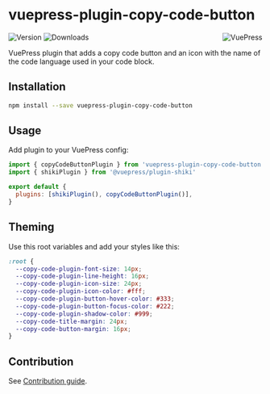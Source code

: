 # vuepress-plugin-copy-code-button

<img src="https://avatars.githubusercontent.com/u/48539483?s=100" align="right" alt="VuePress" />

![Version](https://img.shields.io/npm/v/vuepress-plugin-copy-code-button.svg)
![Downloads](https://img.shields.io/npm/dm/vuepress-plugin-copy-code-button.svg)

VuePress plugin that adds a copy code button and an icon with the name of the code language used in your code block.

## Installation

```sh
npm install --save vuepress-plugin-copy-code-button
```

## Usage

Add plugin to your VuePress config:

```js
import { copyCodeButtonPlugin } from 'vuepress-plugin-copy-code-button'
import { shikiPlugin } from '@vuepress/plugin-shiki'

export default {
  plugins: [shikiPlugin(), copyCodeButtonPlugin()],
}
```

## Theming

Use this root variables and add your styles like this:

```css
:root {
  --copy-code-plugin-font-size: 14px;
  --copy-code-plugin-line-height: 16px;
  --copy-code-plugin-icon-size: 24px;
  --copy-code-plugin-icon-color: #fff;
  --copy-code-plugin-button-hover-color: #333;
  --copy-code-plugin-button-focus-color: #222;
  --copy-code-plugin-shadow-color: #999;
  --copy-code-title-margin: 24px;
  --copy-code-button-margin: 16px;
}
```

## Contribution

See [Contribution guide](https://github.com/azat-io/azat-io/blob/main/contributing.md).
